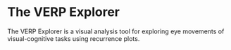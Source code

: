 The VERP Explorer 
=================

The VERP Explorer is a visual analysis tool for exploring eye
movements of visual-cognitive tasks using recurrence plots. 
